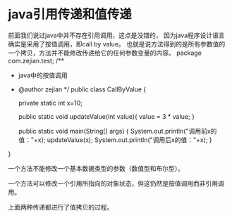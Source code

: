 # java引用传递和值传递

前面我们说过java中并不存在引用调用，这点是没错的，
因为java程序设计语言确实是采用了按值调用，即call by value。
也就是说方法得到的是所有参数值的一个拷贝，方法并不能修改传递给它的任何参数变量的内容。
package com.zejian.test;
/**
 * java中的按值调用
 * @author zejian
 */
public class CallByValue {
	
	private static int x=10;
	
	public static void updateValue(int value){
		value = 3 * value;
	}
	
	public static void main(String[] args) {
		System.out.println("调用前x的值："+x);
		updateValue(x);
		System.out.println("调用后x的值："+x);
	}
	
}

一个方法不能修改一个基本数据类型的参数（数值型和布尔型）。

一个方法可以修改一个引用所指向的对象状态，但这仍然是按值调用而非引用调用。

上面两种传递都进行了值拷贝的过程。
